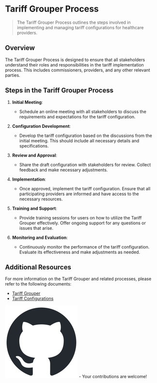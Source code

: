 # Tariff Grouper Process

> The Tariff Grouper Process outlines the steps involved in implementing and managing tariff configurations for healthcare providers.

## Overview

The Tariff Grouper Process is designed to ensure that all stakeholders understand their roles and responsibilities in the tariff implementation process. This includes commissioners, providers, and any other relevant parties.

## Steps in the Tariff Grouper Process

1. **Initial Meeting**: 
   - Schedule an online meeting with all stakeholders to discuss the requirements and expectations for the tariff configuration.

2. **Configuration Development**: 
   - Develop the tariff configuration based on the discussions from the initial meeting. This should include all necessary details and specifications.

3. **Review and Approval**: 
   - Share the draft configuration with stakeholders for review. Collect feedback and make necessary adjustments.

4. **Implementation**: 
   - Once approved, implement the tariff configuration. Ensure that all participating providers are informed and have access to the necessary resources.

5. **Training and Support**: 
   - Provide training sessions for users on how to utilize the Tariff Grouper effectively. Offer ongoing support for any questions or issues that arise.

6. **Monitoring and Evaluation**: 
   - Continuously monitor the performance of the tariff configuration. Evaluate its effectiveness and make adjustments as needed.

## Additional Resources

For more information on the Tariff Grouper and related processes, please refer to the following documents:

- [Tariff Grouper](Tariff-Grouper)
- [Tariff Configurations](Tariff-Configurations)

[![Edit on GitHub](assets/images/github/github-mark.png)](https://github.com/Pathway-Analytics/docs/edit/main/Tariff-Grouper-Process.md) - Your contributions are welcome!